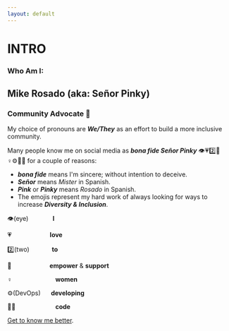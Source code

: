 ```yaml
---
layout: default
---
```


# INTRO

### Who Am I:

## Mike Rosado (aka: Señor Pinky)

### Community Advocate 🥑

My choice of pronouns are ***We/They*** as an effort to build a more inclusive community.

Many people know me on social media as ***bona fide Señor Pinky*** 👁️💗2️⃣💪♀️⚙️👩‍💻 for a couple of reasons:

- ***bona fide*** means I'm sincere; without intention to deceive.
- ***Señor*** means *Mister* in Spanish.
- ***Pink*** or ***Pinky*** means *Rosado* in Spanish.
- The emojis represent my hard work of always looking for ways to increase ***Diversity & Inclusion***.

👁️(eye)&nbsp;&nbsp;&nbsp;&nbsp;&nbsp;&nbsp;&nbsp;&nbsp;&nbsp;&nbsp;&nbsp;&nbsp;&nbsp;&nbsp;**I**

💗&nbsp;&nbsp;&nbsp;&nbsp;&nbsp;&nbsp;&nbsp;&nbsp;&nbsp;&nbsp;&nbsp;&nbsp;&nbsp;&nbsp;&nbsp;&nbsp;&nbsp;&nbsp;&nbsp;&nbsp;&nbsp;&nbsp;**love**

2️⃣(two)&nbsp;&nbsp;&nbsp;&nbsp;&nbsp;&nbsp;&nbsp;&nbsp;&nbsp;&nbsp;&nbsp;&nbsp;&nbsp;**to**

💪&nbsp;&nbsp;&nbsp;&nbsp;&nbsp;&nbsp;&nbsp;&nbsp;&nbsp;&nbsp;&nbsp;&nbsp;&nbsp;&nbsp;&nbsp;&nbsp;&nbsp;&nbsp;&nbsp;&nbsp;&nbsp;&nbsp;**empower** & **support**

♀️&nbsp;&nbsp;&nbsp;&nbsp;&nbsp;&nbsp;&nbsp;&nbsp;&nbsp;&nbsp;&nbsp;&nbsp;&nbsp;&nbsp;&nbsp;&nbsp;&nbsp;&nbsp;&nbsp;&nbsp;&nbsp;&nbsp;&nbsp;&nbsp;&nbsp;**women**

⚙️(DevOps)&nbsp;&nbsp;&nbsp;&nbsp;&nbsp;&nbsp;**developing**

👩‍💻&nbsp;&nbsp;&nbsp;&nbsp;&nbsp;&nbsp;&nbsp;&nbsp;&nbsp;&nbsp;&nbsp;&nbsp;&nbsp;&nbsp;&nbsp;&nbsp;&nbsp;&nbsp;&nbsp;&nbsp;&nbsp;&nbsp;&nbsp;**code**

[Get to know me better](/about-me "Get to know me better").
